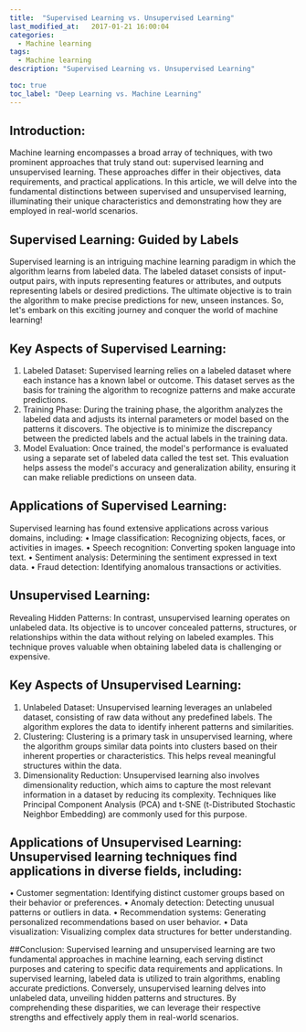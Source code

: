 ```yaml
---
title:  "Supervised Learning vs. Unsupervised Learning"
last_modified_at:   2017-01-21 16:00:04
categories: 
  - Machine learning
tags:
  - Machine learning
description: "Supervised Learning vs. Unsupervised Learning"

toc: true
toc_label: "Deep Learning vs. Machine Learning"
---
```


## Introduction:
Machine learning encompasses a broad array of techniques, with two prominent approaches that truly stand out: supervised learning and unsupervised learning. These approaches differ in their objectives, data requirements, and practical applications. In this article, we will delve into the fundamental distinctions between supervised and unsupervised learning, illuminating their unique characteristics and demonstrating how they are employed in real-world scenarios.

## Supervised Learning: Guided by Labels 
Supervised learning is an intriguing machine learning paradigm in which the algorithm learns from labeled data. The labeled dataset consists of input-output pairs, with inputs representing features or attributes, and outputs representing labels or desired predictions. The ultimate objective is to train the algorithm to make precise predictions for new, unseen instances. So, let's embark on this exciting journey and conquer the world of machine learning!

## Key Aspects of Supervised Learning:
1. Labeled Dataset: Supervised learning relies on a labeled dataset where each instance has a known label or outcome. This dataset serves as the basis for training the algorithm to recognize patterns and make accurate predictions.
2. Training Phase: During the training phase, the algorithm analyzes the labeled data and adjusts its internal parameters or model based on the patterns it discovers. The objective is to minimize the discrepancy between the predicted labels and the actual labels in the training data.
3. Model Evaluation: Once trained, the model's performance is evaluated using a separate set of labeled data called the test set. This evaluation helps assess the model's accuracy and generalization ability, ensuring it can make reliable predictions on unseen data.

## Applications of Supervised Learning:
Supervised learning has found extensive applications across various domains, including:
• Image classification: Recognizing objects, faces, or activities in images.
• Speech recognition: Converting spoken language into text.
• Sentiment analysis: Determining the sentiment expressed in text data.
• Fraud detection: Identifying anomalous transactions or activities.

## Unsupervised Learning: 
Revealing Hidden Patterns: In contrast, unsupervised learning operates on unlabeled data. Its objective is to uncover concealed patterns, structures, or relationships within the data without relying on labeled examples. This technique proves valuable when obtaining labeled data is challenging or expensive.

## Key Aspects of Unsupervised Learning:
1. Unlabeled Dataset: Unsupervised learning leverages an unlabeled dataset, consisting of raw data without any predefined labels. The algorithm explores the data to identify inherent patterns and similarities.
2. Clustering: Clustering is a primary task in unsupervised learning, where the algorithm groups similar data points into clusters based on their inherent properties or characteristics. This helps reveal meaningful structures within the data.
3. Dimensionality Reduction: Unsupervised learning also involves dimensionality reduction, which aims to capture the most relevant information in a dataset by reducing its complexity. Techniques like Principal Component Analysis (PCA) and t-SNE (t-Distributed Stochastic Neighbor Embedding) are commonly used for this purpose.

## Applications of Unsupervised Learning: Unsupervised learning techniques find applications in diverse fields, including:
• Customer segmentation: Identifying distinct customer groups based on their behavior or preferences.
• Anomaly detection: Detecting unusual patterns or outliers in data.
• Recommendation systems: Generating personalized recommendations based on user behavior.
• Data visualization: Visualizing complex data structures for better understanding.

##Conclusion: 
Supervised learning and unsupervised learning are two fundamental approaches in machine learning, each serving distinct purposes and catering to specific data requirements and applications. In supervised learning, labeled data is utilized to train algorithms, enabling accurate predictions. Conversely, unsupervised learning delves into unlabeled data, unveiling hidden patterns and structures. By comprehending these disparities, we can leverage their respective strengths and effectively apply them in real-world scenarios.

<!--TODO rewrite->
